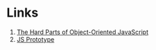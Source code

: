 # Links

1. [The Hard Parts of Object-Oriented JavaScript](https://frontendmasters.com/courses/object-oriented-js/)
2. [JS Prototype](https://www.freecodecamp.org/news/a-beginners-guide-to-javascripts-prototype/)
